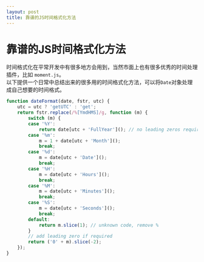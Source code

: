 ```yaml
---
layout: post
title: 靠谱的JS时间格式化方法
---
```


# 靠谱的JS时间格式化方法

时间格式化在平常开发中有很多地方会用到，当然市面上也有很多优秀的时间处理插件，比如 `moment.js`。  
以下提供一个日常中总结出来的很多用的时间格式化方法，可以将`Date`对象处理成自己想要的时间格式。

~~~javascript
function dateFormat(date, fstr, utc) {
    utc = utc ? 'getUTC' : 'get';
    return fstr.replace(/%[YmdHMS]/g, function (m) {
        switch (m) {
        case '%Y':
            return date[utc + 'FullYear'](); // no leading zeros required
        case '%m':
            m = 1 + date[utc + 'Month']();
            break;
        case '%d':
            m = date[utc + 'Date']();
            break;
        case '%H':
            m = date[utc + 'Hours']();
            break;
        case '%M':
            m = date[utc + 'Minutes']();
            break;
        case '%S':
            m = date[utc + 'Seconds']();
            break;
        default:
            return m.slice(1); // unknown code, remove %
        }
        // add leading zero if required
        return ('0' + m).slice(-2);
    });
}
~~~